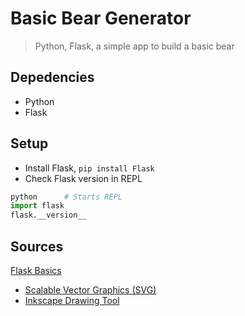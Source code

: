 # Basic Bear Generator

>Python, Flask, a simple app to build a basic bear


## Depedencies

- Python
- Flask



## Setup

- Install Flask, `pip install Flask`
- Check Flask version in REPL
```python
python      # Starts REPL
import flask
flask.__version__
```






## Sources

[Flask Basics](https://teamtreehouse.com/library/flask-basics)
- [Scalable Vector Graphics (SVG)](https://www.w3schools.com/graphics/svg_intro.asp)
- [Inkscape Drawing Tool](https://inkscape.org/)



